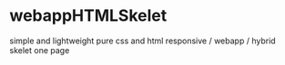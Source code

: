 # webappHTMLSkelet
simple and lightweight pure css and html responsive / webapp / hybrid skelet one page
